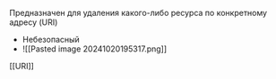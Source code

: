 Предназначен для удаления какого-либо ресурса по конкретному адресу (URI)
- Небезопасный
- ![[Pasted image 20241020195317.png]]


[[URI]]